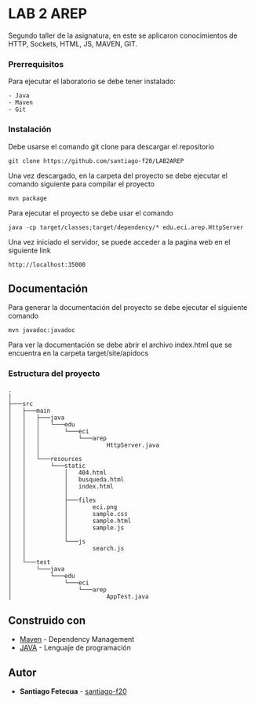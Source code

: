 # LAB 2 AREP

Segundo taller de la asignatura, en este se aplicaron conocimientos de HTTP, Sockets, HTML, JS, MAVEN, GIT.

### Prerrequisitos

Para ejecutar el laboratorio se debe tener instalado:

```
- Java
- Maven
- Git
```

### Instalación

Debe usarse el comando git clone para descargar el repositorio

```
git clone https://github.com/santiago-f20/LAB2AREP
```
Una vez descargado, en la carpeta del proyecto se debe ejecutar el comando siguiente para compilar el proyecto

```
mvn package
```

Para ejecutar el proyecto se debe usar el comando

```
java -cp target/classes;target/dependency/* edu.eci.arep.HttpServer
```
Una vez iniciado el servidor, se puede acceder a la pagina web en el siguiente link

```
http://localhost:35000
```

## Documentación

Para generar la documentación del proyecto se debe ejecutar el siguiente comando

```
mvn javadoc:javadoc
```
Para ver la documentación se debe abrir el archivo index.html que se encuentra en la carpeta target/site/apidocs

### Estructura del proyecto

```
.
│
├───src
│   ├───main
│   │   ├───java
│   │   │   └───edu
│   │   │       └───eci
│   │   │           └───arep
│   │   │                   HttpServer.java
│   │   │
│   │   └───resources
│   │       └───static
│   │           │   404.html
│   │           │   busqueda.html
│   │           │   index.html
│   │           │
│   │           ├───files
│   │           │       eci.png
│   │           │       sample.css
│   │           │       sample.html
│   │           │       sample.js
│   │           │
│   │           └───js
│   │                   search.js
│   │
│   └───test
│       └───java
│           └───edu
│               └───eci
│                   └───arep
│                           AppTest.java
```

## Construido con

* [Maven](https://maven.apache.org/) - Dependency Management
* [JAVA](https://www.java.com/es/download/) - Lenguaje de programación

## Autor

* **Santiago Fetecua** - [santiago-f20](https://github.com/santiago-f20)
